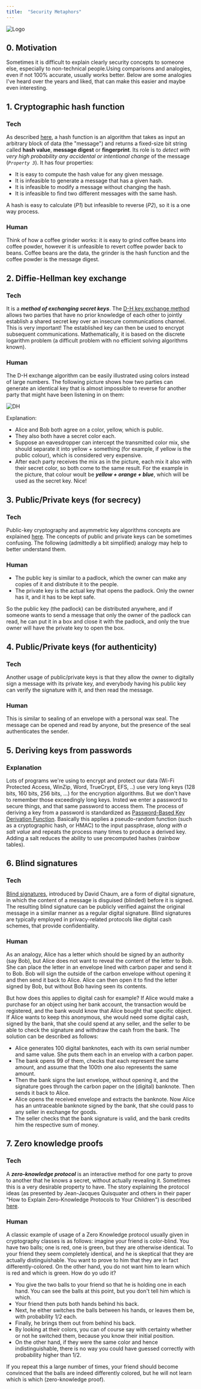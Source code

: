 ```yaml
---
title:  "Security Metaphors"
---
```


![Logo](/assets/images/accessible-security.jpg)

## 0. Motivation
Sometimes it is difficult to explain clearly security concepts to someone else, especially to non-technical people.Using comparisons and analogies, even if not 100% accurate, usually works better. Below are some analogies I've heard over the years and liked, that can make this easier and maybe even interesting.

## 1. Cryptographic hash function

### Tech
As described [here](https://en.wikipedia.org/wiki/Cryptographic_hash_function), a hash function is an algorithm that takes as input an arbitrary block of data (the "message") and returns a fixed-size bit string called **hash value**, **message digest** or **fingerprint**. Its role is to _detect with very high probability any accidental or intentional change_ of the message (_`Property 3`_). It has four properties:
* It is easy to compute the hash value for any given message.
* It is infeasible to generate a message that has a given hash.
* It is infeasible to modify a message without changing the hash.
* It is infeasible to find two different messages with the same hash.

A hash is easy to calculate (*P1*) but infeasible to reverse (*P2*), so it is a one way process. 

### Human
Think of how a coffee grinder works: it is easy to grind coffee beans into coffee powder, however it is unfeasible to revert coffee powder back to beans. Coffee beans are the data, the grinder is the hash function and the coffee powder is the message digest.

## 2. Diffie-Hellman key exchange

### Tech
It is a *__method of exchanging secret keys__*. The [D-H key exchange method](https://en.wikipedia.org/wiki/Diffie%E2%80%93Hellman_key_exchange) allows two parties that have no prior knowledge of each other to jointly establish a shared secret key over an insecure communications channel. This is very important! The established key can then be used to encrypt subsequent communications. Mathematically, it is based on the discrete logarithm problem (a difficult problem with no efficient solving algorithms known). 

### Human
The D-H exchange algorithm can be easily illustrated  using colors instead of large numbers. The following picture shows how two parties can generate an identical key that is almost impossible to reverse for another party that might have been listening in on them:

![DH](/assets/images/dh.png)

Explanation:

* Alice and Bob both agree on a color, yellow, which is public. 
* They also both have a secret color each. 
* Suppose an eavesdropper can intercept the transmitted color mix, she should separate it into yellow + something (for example, if yellow is the public colour), which is considered very expensive. 
* After each party receives the mix as in the picture, each mix it also with their secret color, so both come to the same result. For the example in the picture, that colour woult be **_yellow + orange + blue_**, which will be used as the secret key. Nice!

## 3. Public/Private keys (for secrecy)

### Tech
Public-key cryptography and asymmetric key algorithms concepts are explained [here](https://en.wikipedia.org/wiki/Public-key_cryptography). The concepts of public and private keys can be sometimes confusing. The following (admittedly a bit simplified) analogy may help to better understand them.

### Human
* The public key is similar to a padlock, which the owner can make any copies of it and distribute it to the people.
* The private key is the actual key that opens the padlock. Only the owner has it, and it has to be kept safe.

So the public key (the padlock) can be distributed anywhere, and if someone wants to send a message that only the owner of the padlock can read,  he can put it in a box and close it with the padlock, and only the true owner will have the private key to open the box. 

## 4. Public/Private keys (for authenticity)

### Tech
Another usage of public/private keys is that they allow the owner to digitally sign a message with its private key, and everybody having his public key can verify the signature with it, and then read the message. 

### Human
This is similar to sealing of an envelope with a personal wax seal. The message can be opened and read by anyone, but the presence of the seal authenticates the sender.

## 5. Deriving keys from passwords

### Explanation
Lots of programs we're using to encrypt and protect our data (Wi-Fi Protected Access, WinZip, Word, TrueCrypt, EFS, ..) use very long keys (128 bits, 160 bits, 256 bits, ...) for the encryption algorithms. But we don't have to remember those exceedingly long keys. Insted we enter a password to secure things, and that same password to access them. The process of deriving a key from a password is standardized as [Password-Based Key Derivation Function](https://en.wikipedia.org/wiki/PBKDF2). Basically this applies a pseudo-random function (such as a cryptographic hash, or HMAC) to the input passphrase, _along with a salt value_ and repeats the process many times to produce a derived key. Adding a salt reduces the ability to use precomputed hashes (rainbow tables).

## 6. Blind signatures

### Tech
[Blind signatures](https://en.wikipedia.org/wiki/Blind_signature), introduced by David Chaum, are a form of digital signature, in which the content of a message is disguised (blinded) before it is signed. The resulting blind signature can be publicly verified against the original message in a similar manner as a regular digital signature. Blind signatures are typically employed in privacy-related protocols like digital cash schemes, that provide confidentiality.

### Human
As an analogy, Alice has a letter which should be signed by an authority (say Bob), but Alice does not want to reveal the content of the letter to Bob. She can place the letter in an envelope lined with carbon paper and send it to Bob. Bob will sign the outside of the carbon envelope without opening it and then send it back to Alice. Alice can then open it to find the letter signed by Bob, but without Bob having seen its contents.

But how does this applies to digital cash for example? If Alice would make a purchase for an object using her bank account, the transaction would be registered, and the bank would know that Alice bought that specific object. If Alice wants to keep this anonymous, she would need some digital cash, signed by the bank, that she could spend at any seller, and the seller to be able to check the signature and withdraw the cash from the bank. The solution can be described as follows:

* Alice generates 100 digital banknotes, each with its own serial number and same value. She puts them each in an envelop with a carbon paper.
* The bank opens 99 of them, checks that each represent the same amount, and assume that the 100th one also represents the same amount. 
* Then the bank signs the last envelope, without opening it, and the signature goes through the carbon paper on the (digital) banknote. Then sends it back to Alice.
* Alice opens the received envelope and extracts the banknote. Now Alice has an untraceable banknote signed by the bank, that she could pass to any seller in exchange for goods. 
* The seller checks that the bank signature is valid, and the bank credits him the respective sum of money.

## 7. Zero knowledge proofs

### Tech
A **_zero-knowledge protocol_** is an interactive method for one party to prove to another that he knows a secret, without actually revealing it. Sometimes this is a very desirable property to have. The story explaining the protocol ideas (as presented by Jean-Jacques Quisquater and others in their paper "How to Explain Zero-Knowledge Protocols to Your Children") is described [here](https://en.wikipedia.org/wiki/Zero-knowledge_proof#Abstract_example). 

### Human
A classic example of usage of a Zero Knowledge protocol usually given in cryptography classes is as follows: imagine your friend is color-blind. You have two balls; one is red, one is green, but they are otherwise identical. To your friend they seem completely identical, and he is skeptical that they are actually distinguishable. You want to prove to him that they are in fact differently-colored. On the other hand, you do not want him to learn which is red and which is green. How do yo udo it?
* You give the two balls to your friend so that he is holding one in each hand. You can see the balls at this point, but you don't tell him which is which. 
* Your friend then puts both hands behind his back. 
* Next, he either switches the balls between his hands, or leaves them be, with probability 1/2 each. 
* Finally, he brings them out from behind his back. 
* By looking at their colors, you can of course say with certainty whether or not he switched them, because you know their initial position.
* On the other hand, if they were the same color and hence indistinguishable, there is no way you could have guessed correctly with probability higher than 1/2.

If you repeat this a large number of times, your friend should become convinced that the balls are indeed differently colored, but he will not learn which is which (zero-knowledge proof). 
